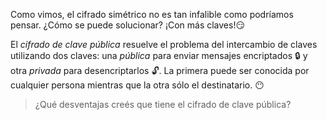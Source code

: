Como vimos, el cifrado simétrico no es tan infalible como podríamos pensar. ¿Cómo se puede solucionar? ¡Con más claves!:smirk:

El _cifrado de clave pública_ resuelve el problema del intercambio de claves utilizando dos claves: una _pública_ para enviar mensajes encriptados :lock: y otra _privada_ para desencriptarlos :unlock:. La primera puede ser conocida por cualquier persona mientras que la otra sólo el destinatario. :no_mouth:

> ¿Qué desventajas creés que tiene el cifrado de clave pública?
